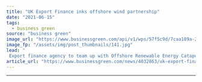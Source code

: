 ```yaml
---
title: "UK Export Finance inks offshore wind partnership"
date: "2021-06-15"
tags: 
  - business green
source: "business green"
image_url: "https://www.businessgreen.com/api/v1/wps/57f5c9d/7caa189a-28b4-48a0-8fdd-e5070c7fa607/2/wind-turbines-UKEF-ORE-partnership-185x114.jpg"
image_fp: "/assets/img/post_thumbnails/141.jpg"
lead: "
 Export finance agency to team up with Offshore Renewable Energy Catapult in a bid to boost UK's clean energy exports ..."
article_url: "https://www.businessgreen.com/news/4032863/uk-export-finance-inks-offshore-wind-partnership"
---
```


---
